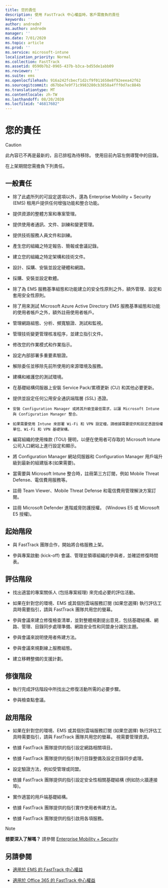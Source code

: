 ```yaml
---
title: 您的責任
description: 使用 FastTrack 中心權益時，客戶需擔負的責任
keywords: ''
author: andredm7
ms.author: andredm
manager: ''
ms.date: 7/01/2020
ms.topic: article
ms.prod: ''
ms.service: microsoft-intune
localization_priority: Normal
ms.collection: FastTrack
ms.assetid: 0590b7b2-0965-437b-b3ca-bd55de1abb09
ms.reviewer: ''
ms.suite: ems
ms.openlocfilehash: 916a242fcbecf1d2cf9f011658e8f92eeea42f62
ms.sourcegitcommit: d67bbe7e9f71c9983280cb3858a4fff0d7ac884b
ms.translationtype: MT
ms.contentlocale: zh-TW
ms.lasthandoff: 08/20/2020
ms.locfileid: "46817602"
---
```

# <a name="your-responsibilities"></a>您的責任

> [!CAUTION]
> 此內容已不再是最新的，且已排程為待移除。 使用目前內容左側導覽中的目錄。

在上架期間您需擔負下列責任。

## <a name="general-responsibilities"></a>一般責任

-   除了此處所列的可設定選項以外，還為 Enterprise Mobility + Security (EMS) 租用戶提供任何增強功能和整合功能。

-   提供資源的整體方案和專案管理。

-   提供使用者通訊、文件、訓練和變更管理。

-   提供技術服務人員文件和訓練。

-   產生您的組織之特定報告、簡報或會議記錄。

-   建立您的組織之特定架構和技術文件。

-   設計、採購、安裝並設定硬體和網路。

-   採購、安裝並設定軟體。

-   除了為 EMS 服務基準組態和功能建立的安全性原則之外，額外管理、設定和套用安全性原則。

-   除了用來測試 Microsoft Azure Active Directory EMS 服務基準組態和功能的使用者帳戶之外，額外註冊使用者帳戶。

-   管理網路組態、分析、頻寬驗證、測試和監視。

-   管理技術變更管理核准程序，並建立指引文件。

-   修改您的作業模式和作業指示。

-   設定內部部署多重要素驗證。

-   解除委任並移除先前所使用的來源環境及服務。

-   建構和維護您的測試環境。

-   在基礎結構伺服器上安裝 Service Pack/累積更新 (CU) 和其他必要更新。

-   提供並設定任何公用安全通訊端階層 (SSL) 憑證。

-     安裝 Configuration Manager 或將其升級至最低需求，以讓 Microsoft Intune 與 Configuration Manager 整合。

-     如果需要使用 Intune 來部署 Wi-Fi 和 VPN 設定檔，請根據需要提供和設定憑證授權單位、Wi-Fi 和 VPN 基礎架構。

-   編寫組織的使用條款 (TOU) 聲明，以便在使用者可存取的 Microsoft Intune 公司入口網站上進行設定和顯示。

-   將 Configuration Manager 網站伺服器和 Configuration Manager 用戶端升級到最新的組建版本(如果需要)。

-   當需要與 Microsoft Intune 整合時，註冊第三方訂閱，例如 Mobile Threat Defense、電信費用服務等。

-   註冊 Team Viewer、Mobile Threat Defense 和電信費用管理解決方案訂閱。

-   註冊 Microsoft Defender 進階威脅防護授權。 (Windows E5 或 Microsoft E5 授權)。

## <a name="initiate-phase"></a>起始階段

-   與 FastTrack 團隊合作，開始將合格服務上架。

-   參與專案啟動 (kick-off) 會議、管理並領導組織的參與者，並確認修復時間表。

## <a name="assess-phase"></a>評估階段

-   找出適當的專案關係人 (包括專案經理) 來完成必要的評估活動。

-   如果在針對您的環境、EMS 或其個別雲端服務訂閱 (如果您選擇) 執行評估工具時需要指引，請與 FastTrack 團隊共用您的螢幕。

-   參與會議來建立修復檢查清單，並對整體規劃提出意見，包括基礎結構、網路、管理、目錄同步處理準備、網路安全性和同盟身分識別主題。

-   參與會議來說明使用者佈建方法。

-   參與會議來規劃線上服務組態。

-   建立移轉整備的支援計劃。

## <a name="remediate-phase"></a>修復階段

-   執行完成評估階段中所找出之修復活動所需的必要步驟。

-   參與檢查點會議。

## <a name="enable-phase"></a>啟用階段

-   如果在針對您的環境、EMS 或其個別雲端服務訂閱 (如果您選擇) 執行評估工具時需要指引，請與 FastTrack 團隊共用您的螢幕。 視需要管理資源。

-   依據 FastTrack 團隊提供的指引設定網路相關項目。

-   依據 FastTrack 團隊提供的指引執行目錄整備及設定目錄同步處理。

-   設定驗證方法，例如受管理或同盟。 

-   依據 FastTrack 團隊提供的指引設定安全性相關基礎結構 (例如防火牆連接埠)。

-   實作適當的用戶端基礎結構。

-   依據 FastTrack 團隊提供的指引實作使用者佈建方法。

-   依據 FastTrack 團隊提供的指引啟用各項服務。

> [!NOTE]
> **想要深入了解嗎？** 請參閱 [Enterprise Mobility + Security](https://www.microsoft.com/cloud-platform/enterprise-mobility)

## <a name="see-also"></a>另請參閱

- [適用於 EMS 的 FastTrack 中心權益](EMS-fasttrack-benefit-for-EMS.md)

- [適用於 Office 365 的 FastTrack 中心權益](O365-fasttrack-benefit-for-office-365.md)

